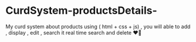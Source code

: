 # CurdSystem-productsDetails-
My curd system about products using ( html + css + js) , you will able to add , display , edit , search it real time search and delete ❤🥰 
